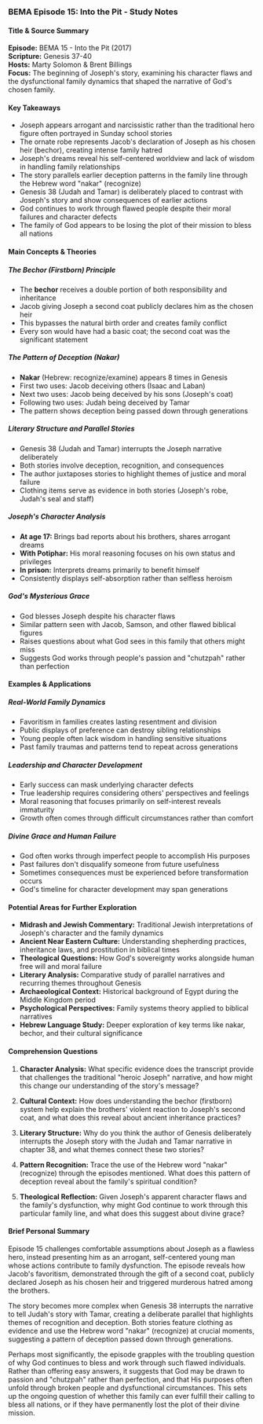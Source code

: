 ### BEMA Episode 15: Into the Pit - Study Notes

#### Title & Source Summary

**Episode:** BEMA 15 - Into the Pit (2017)  
**Scripture:** Genesis 37-40  
**Hosts:** Marty Solomon & Brent Billings  
**Focus:** The beginning of Joseph's story, examining his character flaws and the dysfunctional family dynamics that shaped the narrative of God's chosen family.

#### Key Takeaways

- Joseph appears arrogant and narcissistic rather than the traditional hero figure often portrayed in Sunday school stories
- The ornate robe represents Jacob's declaration of Joseph as his chosen heir (bechor), creating intense family hatred
- Joseph's dreams reveal his self-centered worldview and lack of wisdom in handling family relationships
- The story parallels earlier deception patterns in the family line through the Hebrew word "nakar" (recognize)
- Genesis 38 (Judah and Tamar) is deliberately placed to contrast with Joseph's story and show consequences of earlier actions
- God continues to work through flawed people despite their moral failures and character defects
- The family of God appears to be losing the plot of their mission to bless all nations

#### Main Concepts & Theories

##### The Bechor (Firstborn) Principle
- The **bechor** receives a double portion of both responsibility and inheritance
- Jacob giving Joseph a second coat publicly declares him as the chosen heir
- This bypasses the natural birth order and creates family conflict
- Every son would have had a basic coat; the second coat was the significant statement

##### The Pattern of Deception (Nakar)
- **Nakar** (Hebrew: recognize/examine) appears 8 times in Genesis
- First two uses: Jacob deceiving others (Isaac and Laban)
- Next two uses: Jacob being deceived by his sons (Joseph's coat)
- Following two uses: Judah being deceived by Tamar
- The pattern shows deception being passed down through generations

##### Literary Structure and Parallel Stories
- Genesis 38 (Judah and Tamar) interrupts the Joseph narrative deliberately
- Both stories involve deception, recognition, and consequences
- The author juxtaposes stories to highlight themes of justice and moral failure
- Clothing items serve as evidence in both stories (Joseph's robe, Judah's seal and staff)

##### Joseph's Character Analysis
- **At age 17:** Brings bad reports about his brothers, shares arrogant dreams
- **With Potiphar:** His moral reasoning focuses on his own status and privileges
- **In prison:** Interprets dreams primarily to benefit himself
- Consistently displays self-absorption rather than selfless heroism

##### God's Mysterious Grace
- God blesses Joseph despite his character flaws
- Similar pattern seen with Jacob, Samson, and other flawed biblical figures
- Raises questions about what God sees in this family that others might miss
- Suggests God works through people's passion and "chutzpah" rather than perfection

#### Examples & Applications

##### Real-World Family Dynamics
- Favoritism in families creates lasting resentment and division
- Public displays of preference can destroy sibling relationships
- Young people often lack wisdom in handling sensitive situations
- Past family traumas and patterns tend to repeat across generations

##### Leadership and Character Development
- Early success can mask underlying character defects
- True leadership requires considering others' perspectives and feelings
- Moral reasoning that focuses primarily on self-interest reveals immaturity
- Growth often comes through difficult circumstances rather than comfort

##### Divine Grace and Human Failure
- God often works through imperfect people to accomplish His purposes
- Past failures don't disqualify someone from future usefulness
- Sometimes consequences must be experienced before transformation occurs
- God's timeline for character development may span generations

#### Potential Areas for Further Exploration

- **Midrash and Jewish Commentary:** Traditional Jewish interpretations of Joseph's character and the family dynamics
- **Ancient Near Eastern Culture:** Understanding shepherding practices, inheritance laws, and prostitution in biblical times
- **Theological Questions:** How God's sovereignty works alongside human free will and moral failure
- **Literary Analysis:** Comparative study of parallel narratives and recurring themes throughout Genesis
- **Archaeological Context:** Historical background of Egypt during the Middle Kingdom period
- **Psychological Perspectives:** Family systems theory applied to biblical narratives
- **Hebrew Language Study:** Deeper exploration of key terms like nakar, bechor, and their cultural significance

#### Comprehension Questions

1. **Character Analysis:** What specific evidence does the transcript provide that challenges the traditional "heroic Joseph" narrative, and how might this change our understanding of the story's message?

2. **Cultural Context:** How does understanding the bechor (firstborn) system help explain the brothers' violent reaction to Joseph's second coat, and what does this reveal about ancient inheritance practices?

3. **Literary Structure:** Why do you think the author of Genesis deliberately interrupts the Joseph story with the Judah and Tamar narrative in chapter 38, and what themes connect these two stories?

4. **Pattern Recognition:** Trace the use of the Hebrew word "nakar" (recognize) through the episodes mentioned. What does this pattern of deception reveal about the family's spiritual condition?

5. **Theological Reflection:** Given Joseph's apparent character flaws and the family's dysfunction, why might God continue to work through this particular family line, and what does this suggest about divine grace?

#### Brief Personal Summary

Episode 15 challenges comfortable assumptions about Joseph as a flawless hero, instead presenting him as an arrogant, self-centered young man whose actions contribute to family dysfunction. The episode reveals how Jacob's favoritism, demonstrated through the gift of a second coat, publicly declared Joseph as his chosen heir and triggered murderous hatred among the brothers. 

The story becomes more complex when Genesis 38 interrupts the narrative to tell Judah's story with Tamar, creating a deliberate parallel that highlights themes of recognition and deception. Both stories feature clothing as evidence and use the Hebrew word "nakar" (recognize) at crucial moments, suggesting a pattern of deception passed down through generations.

Perhaps most significantly, the episode grapples with the troubling question of why God continues to bless and work through such flawed individuals. Rather than offering easy answers, it suggests that God may be drawn to passion and "chutzpah" rather than perfection, and that His purposes often unfold through broken people and dysfunctional circumstances. This sets up the ongoing question of whether this family can ever fulfill their calling to bless all nations, or if they have permanently lost the plot of their divine mission.